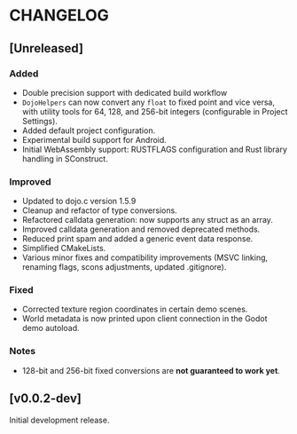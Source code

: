 # CHANGELOG

## [Unreleased]

### Added
- Double precision support with dedicated build workflow
- `DojoHelpers` can now convert any `float` to fixed point and vice versa, with utility tools for 64, 128, and 256-bit integers (configurable in Project Settings).
- Added default project configuration.
- Experimental build support for Android.
- Initial WebAssembly support: RUSTFLAGS configuration and Rust library handling in SConstruct.

### Improved
- Updated to dojo.c version 1.5.9
- Cleanup and refactor of type conversions.
- Refactored calldata generation: now supports any struct as an array.
- Improved calldata generation and removed deprecated methods.
- Reduced print spam and added a generic event data response.
- Simplified CMakeLists.
- Various minor fixes and compatibility improvements (MSVC linking, renaming flags, scons adjustments, updated .gitignore).

### Fixed
- Corrected texture region coordinates in certain demo scenes.
- World metadata is now printed upon client connection in the Godot demo autoload.

### Notes
- 128-bit and 256-bit fixed conversions are **not guaranteed to work yet**.

## [v0.0.2-dev]
Initial development release.
